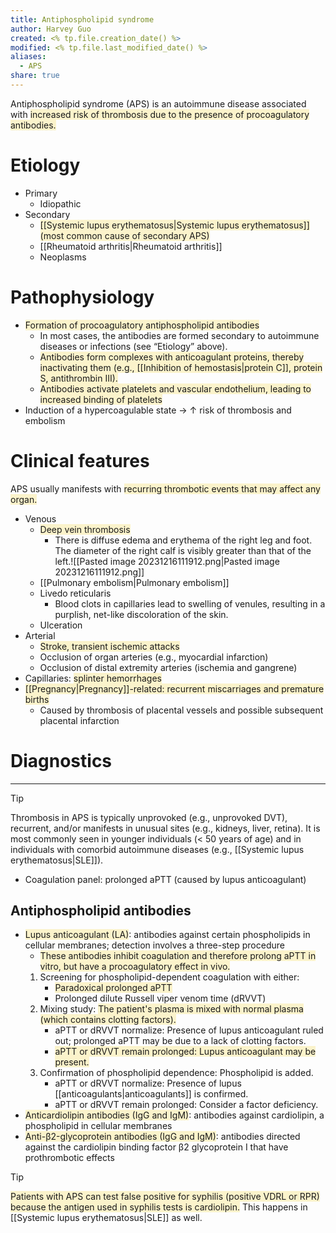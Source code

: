 ```yaml
---
title: Antiphospholipid syndrome
author: Harvey Guo
created: <% tp.file.creation_date() %>
modified: <% tp.file.last_modified_date() %>
aliases:
  - APS
share: true
---
```

Antiphospholipid syndrome (APS) is an autoimmune disease associated with <span style="background:rgba(240, 200, 0, 0.2)">increased risk of thrombosis due to the presence of procoagulatory antibodies.</span>
# Etiology
- Primary
	- Idiopathic
- Secondary
	- <span style="background:rgba(240, 200, 0, 0.2)">[[Systemic lupus erythematosus|Systemic lupus erythematosus]] (most common cause of secondary APS)</span>
	- [[Rheumatoid arthritis|Rheumatoid arthritis]]
	- Neoplasms
# Pathophysiology
- <span style="background:rgba(240, 200, 0, 0.2)">Formation of procoagulatory antiphospholipid antibodies </span>
	- In most cases, the antibodies are formed secondary to autoimmune diseases or infections (see “Etiology” above).
	- <span style="background:rgba(240, 200, 0, 0.2)">Antibodies form complexes with anticoagulant proteins, thereby inactivating them (e.g., [[Inhibition of hemostasis|protein C]], protein S, antithrombin III).</span>
	- <span style="background:rgba(240, 200, 0, 0.2)">Antibodies activate platelets and vascular endothelium, leading to increased binding of platelets</span>
- Induction of a hypercoagulable state → ↑ risk of thrombosis and embolism
# Clinical features
APS usually manifests with <span style="background:rgba(240, 200, 0, 0.2)">recurring thrombotic events that may affect any organ.</span>
- Venous
	- <span style="background:rgba(240, 200, 0, 0.2)">Deep vein thrombosis </span>
		- There is diffuse edema and erythema of the right leg and foot. The diameter of the right calf is visibly greater than that of the left.![[Pasted image 20231216111912.png|Pasted image 20231216111912.png]]
	- [[Pulmonary embolism|Pulmonary embolism]]
	- Livedo reticularis 
		- Blood clots in capillaries lead to swelling of venules, resulting in a purplish, net-like discoloration of the skin.
	- Ulceration
- Arterial
	- <span style="background:rgba(240, 200, 0, 0.2)">Stroke, transient ischemic attacks</span>
	- Occlusion of organ arteries (e.g., myocardial infarction)
	- Occlusion of distal extremity arteries (ischemia and gangrene)
- Capillaries: <span style="background:rgba(240, 200, 0, 0.2)">splinter hemorrhages</span> 
- <span style="background:rgba(240, 200, 0, 0.2)">[[Pregnancy|Pregnancy]]-related: recurrent miscarriages and premature births </span>
	- Caused by thrombosis of placental vessels and possible subsequent placental infarction
# Diagnostics
---
>[!tip] 
>Thrombosis in APS is typically unprovoked (e.g., unprovoked DVT), recurrent, and/or manifests in unusual sites (e.g., kidneys, liver, retina). It is most commonly seen in younger individuals (< 50 years of age) and in individuals with comorbid autoimmune diseases (e.g., [[Systemic lupus erythematosus|SLE]]).
- Coagulation panel: prolonged aPTT (caused by lupus anticoagulant)
## Antiphospholipid antibodies
- <span style="background:rgba(240, 200, 0, 0.2)">Lupus anticoagulant (LA)</span>: antibodies against certain phospholipids in cellular membranes; detection involves a three-step procedure
	- <span style="background:rgba(240, 200, 0, 0.2)">These antibodies inhibit coagulation and therefore prolong aPTT in vitro, but have a procoagulatory effect in vivo.</span>
	1. Screening for phospholipid-dependent coagulation with either:
		- <span style="background:rgba(240, 200, 0, 0.2)">Paradoxical prolonged aPTT</span>
		- Prolonged dilute Russell viper venom time (dRVVT)
	2. Mixing study: <span style="background:rgba(240, 200, 0, 0.2)">The patient's plasma is mixed with normal plasma (which contains clotting factors).</span>
		- aPTT or dRVVT normalize: Presence of lupus anticoagulant ruled out; prolonged aPTT may be due to a lack of clotting factors.
		- <span style="background:rgba(240, 200, 0, 0.2)">aPTT or dRVVT remain prolonged: Lupus anticoagulant may be present.</span>
	3. Confirmation of phospholipid dependence: Phospholipid is added.
		- aPTT or dRVVT normalize: Presence of lupus [[anticoagulants|anticoagulants]] is confirmed.
		- aPTT or dRVVT remain prolonged: Consider a factor deficiency.
- <span style="background:rgba(240, 200, 0, 0.2)">Anticardiolipin antibodies (IgG and IgM)</span>: antibodies against cardiolipin, a phospholipid in cellular membranes 
- <span style="background:rgba(240, 200, 0, 0.2)">Anti-β2-glycoprotein antibodies (IgG and IgM)</span>: antibodies directed against the cardiolipin ­binding factor β2­ glycoprotein I that have prothrombotic effects

>[!tip] 
><span style="background:rgba(240, 200, 0, 0.2)">Patients with APS can test false positive for syphilis (positive VDRL or RPR) because the antigen used in syphilis tests is cardiolipin.</span>
>This happens in [[Systemic lupus erythematosus|SLE]] as well.
